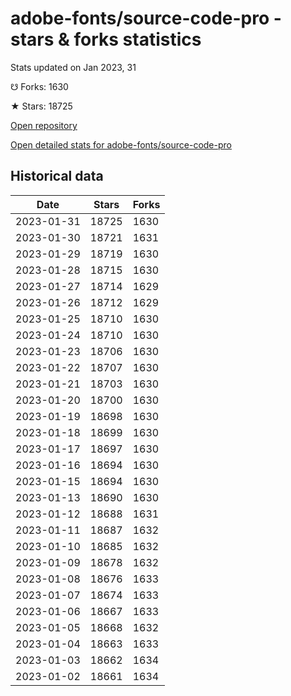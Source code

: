# adobe-fonts/source-code-pro - stars & forks statistics

Stats updated on Jan 2023, 31

☋ Forks: 1630

★ Stars: 18725

[Open repository](https://github.com/adobe-fonts/source-code-pro)

[Open detailed stats for adobe-fonts/source-code-pro](https://reviewgithub.com/rep/adobe-fonts/source-code-pro)

## Historical data
| Date | Stars | Forks |
|------|-------|-------|
| 2023-01-31 | 18725 | 1630 | 
| 2023-01-30 | 18721 | 1631 | 
| 2023-01-29 | 18719 | 1630 | 
| 2023-01-28 | 18715 | 1630 | 
| 2023-01-27 | 18714 | 1629 | 
| 2023-01-26 | 18712 | 1629 | 
| 2023-01-25 | 18710 | 1630 | 
| 2023-01-24 | 18710 | 1630 | 
| 2023-01-23 | 18706 | 1630 | 
| 2023-01-22 | 18707 | 1630 | 
| 2023-01-21 | 18703 | 1630 | 
| 2023-01-20 | 18700 | 1630 | 
| 2023-01-19 | 18698 | 1630 | 
| 2023-01-18 | 18699 | 1630 | 
| 2023-01-17 | 18697 | 1630 | 
| 2023-01-16 | 18694 | 1630 | 
| 2023-01-15 | 18694 | 1630 | 
| 2023-01-13 | 18690 | 1630 | 
| 2023-01-12 | 18688 | 1631 | 
| 2023-01-11 | 18687 | 1632 | 
| 2023-01-10 | 18685 | 1632 | 
| 2023-01-09 | 18678 | 1632 | 
| 2023-01-08 | 18676 | 1633 | 
| 2023-01-07 | 18674 | 1633 | 
| 2023-01-06 | 18667 | 1633 | 
| 2023-01-05 | 18668 | 1632 | 
| 2023-01-04 | 18663 | 1633 | 
| 2023-01-03 | 18662 | 1634 | 
| 2023-01-02 | 18661 | 1634 | 

